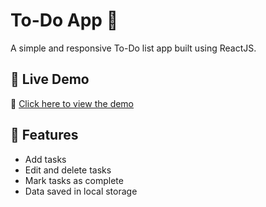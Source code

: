 # To-Do App 📝

A simple and responsive To-Do list app built using ReactJS.

## 🚀 Live Demo

🔗 [Click here to view the demo](https://todo-by-naveen.netlify.app)

## 📌 Features
- Add tasks
- Edit and delete tasks
- Mark tasks as complete
- Data saved in local storage
